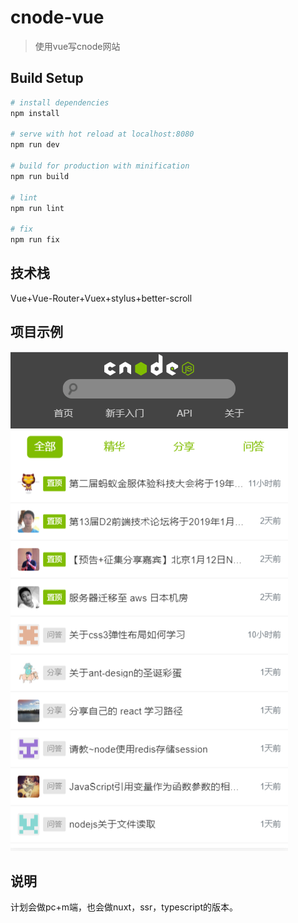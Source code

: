 # cnode-vue

> 使用vue写cnode网站

## Build Setup

``` bash
# install dependencies
npm install

# serve with hot reload at localhost:8080
npm run dev

# build for production with minification
npm run build

# lint
npm run lint

# fix
npm run fix

```

## 技术栈

Vue+Vue-Router+Vuex+stylus+better-scroll

## 项目示例

![cnode](./README/cnode1.png 'cnode1')


## 说明

计划会做pc+m端，也会做nuxt，ssr，typescript的版本。
